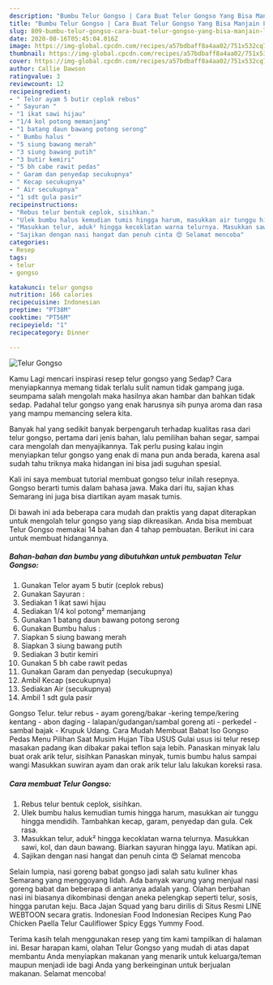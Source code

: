 ```yaml
---
description: "Bumbu Telur Gongso | Cara Buat Telur Gongso Yang Bisa Manjain Lidah"
title: "Bumbu Telur Gongso | Cara Buat Telur Gongso Yang Bisa Manjain Lidah"
slug: 809-bumbu-telur-gongso-cara-buat-telur-gongso-yang-bisa-manjain-lidah
date: 2020-08-16T05:45:04.016Z
image: https://img-global.cpcdn.com/recipes/a57bdbaff8a4aa02/751x532cq70/telur-gongso-foto-resep-utama.jpg
thumbnail: https://img-global.cpcdn.com/recipes/a57bdbaff8a4aa02/751x532cq70/telur-gongso-foto-resep-utama.jpg
cover: https://img-global.cpcdn.com/recipes/a57bdbaff8a4aa02/751x532cq70/telur-gongso-foto-resep-utama.jpg
author: Callie Dawson
ratingvalue: 3
reviewcount: 12
recipeingredient:
- " Telor ayam 5 butir ceplok rebus"
- " Sayuran "
- "1 ikat sawi hijau"
- "1/4 kol potong memanjang"
- "1 batang daun bawang potong serong"
- " Bumbu halus "
- "5 siung bawang merah"
- "3 siung bawang putih"
- "3 butir kemiri"
- "5 bh cabe rawit pedas"
- " Garam dan penyedap secukupnya"
- " Kecap secukupnya"
- " Air secukupnya"
- "1 sdt gula pasir"
recipeinstructions:
- "Rebus telur bentuk ceplok, sisihkan."
- "Ulek bumbu halus kemudian tumis hingga harum, masukkan air tunggu hingga mendidih. Tambahkan kecap, garam, penyedap dan gula. Cek rasa."
- "Masukkan telur, aduk² hingga kecoklatan warna telurnya. Masukkan sawi, kol, dan daun bawang. Biarkan sayuran hingga layu. Matikan api."
- "Sajikan dengan nasi hangat dan penuh cinta 😍 Selamat mencoba"
categories:
- Resep
tags:
- telur
- gongso

katakunci: telur gongso 
nutrition: 166 calories
recipecuisine: Indonesian
preptime: "PT38M"
cooktime: "PT56M"
recipeyield: "1"
recipecategory: Dinner

---
```



![Telur Gongso](https://img-global.cpcdn.com/recipes/a57bdbaff8a4aa02/751x532cq70/telur-gongso-foto-resep-utama.jpg)

Kamu Lagi mencari inspirasi resep telur gongso yang Sedap? Cara menyiapkannya memang tidak terlalu sulit namun tidak gampang juga. seumpama salah mengolah maka hasilnya akan hambar dan bahkan tidak sedap. Padahal telur gongso yang enak harusnya sih punya aroma dan rasa yang mampu memancing selera kita.

Banyak hal yang sedikit banyak berpengaruh terhadap kualitas rasa dari telur gongso, pertama dari jenis bahan, lalu pemilihan bahan segar, sampai cara mengolah dan menyajikannya. Tak perlu pusing kalau ingin menyiapkan telur gongso yang enak di mana pun anda berada, karena asal sudah tahu triknya maka hidangan ini bisa jadi suguhan spesial.

Kali ini saya membuat tutorial membuat gongso telur inilah resepnya. Gongso berarti tumis dalam bahasa jawa. Maka dari itu, sajian khas Semarang ini juga bisa diartikan ayam masak tumis.


Di bawah ini ada beberapa cara mudah dan praktis yang dapat diterapkan untuk mengolah telur gongso yang siap dikreasikan. Anda bisa membuat Telur Gongso memakai 14 bahan dan 4 tahap pembuatan. Berikut ini cara untuk membuat hidangannya.

<!--inarticleads1-->

##### Bahan-bahan dan bumbu yang dibutuhkan untuk pembuatan Telur Gongso:

1. Gunakan  Telor ayam 5 butir (ceplok rebus)
1. Gunakan  Sayuran :
1. Sediakan 1 ikat sawi hijau
1. Sediakan 1/4 kol potong² memanjang
1. Gunakan 1 batang daun bawang potong serong
1. Gunakan  Bumbu halus :
1. Siapkan 5 siung bawang merah
1. Siapkan 3 siung bawang putih
1. Sediakan 3 butir kemiri
1. Gunakan 5 bh cabe rawit pedas
1. Gunakan  Garam dan penyedap (secukupnya)
1. Ambil  Kecap (secukupnya)
1. Sediakan  Air (secukupnya)
1. Ambil 1 sdt gula pasir


Gongso Telur. telur rebus - ayam goreng/bakar -kering tempe/kering kentang - abon daging - lalapan/gudangan/sambal goreng ati - perkedel - sambal bajak - Krupuk Udang. Cara Mudah Membuat Babat Iso Gongso Pedas Menu Pilihan Saat Musim Hujan Tiba USUS Gulai usus isi telur resep masakan padang ikan dibakar pakai teflon saja lebih. Panaskan minyak lalu buat orak arik telur, sisihkan Panaskan minyak, tumis bumbu halus sampai wangi Masukkan suwiran ayam dan orak arik telur lalu lakukan koreksi rasa. 

<!--inarticleads2-->

##### Cara membuat Telur Gongso:

1. Rebus telur bentuk ceplok, sisihkan.
1. Ulek bumbu halus kemudian tumis hingga harum, masukkan air tunggu hingga mendidih. Tambahkan kecap, garam, penyedap dan gula. Cek rasa.
1. Masukkan telur, aduk² hingga kecoklatan warna telurnya. Masukkan sawi, kol, dan daun bawang. Biarkan sayuran hingga layu. Matikan api.
1. Sajikan dengan nasi hangat dan penuh cinta 😍 Selamat mencoba


Selain lumpia, nasi goreng babat gongso jadi salah satu kuliner khas Semarang yang menggoyang lidah. Ada banyak warung yang menjual nasi goreng babat dan beberapa di antaranya adalah yang. Olahan berbahan nasi ini biasanya dikombinasi dengan aneka pelengkap seperti telur, sosis, hingga parutan keju. Baca Jajan Squad yang baru dirilis di Situs Resmi LINE WEBTOON secara gratis. Indonesian Food Indonesian Recipes Kung Pao Chicken Paella Telur Cauliflower Spicy Eggs Yummy Food. 

Terima kasih telah menggunakan resep yang tim kami tampilkan di halaman ini. Besar harapan kami, olahan Telur Gongso yang mudah di atas dapat membantu Anda menyiapkan makanan yang menarik untuk keluarga/teman maupun menjadi ide bagi Anda yang berkeinginan untuk berjualan makanan. Selamat mencoba!
